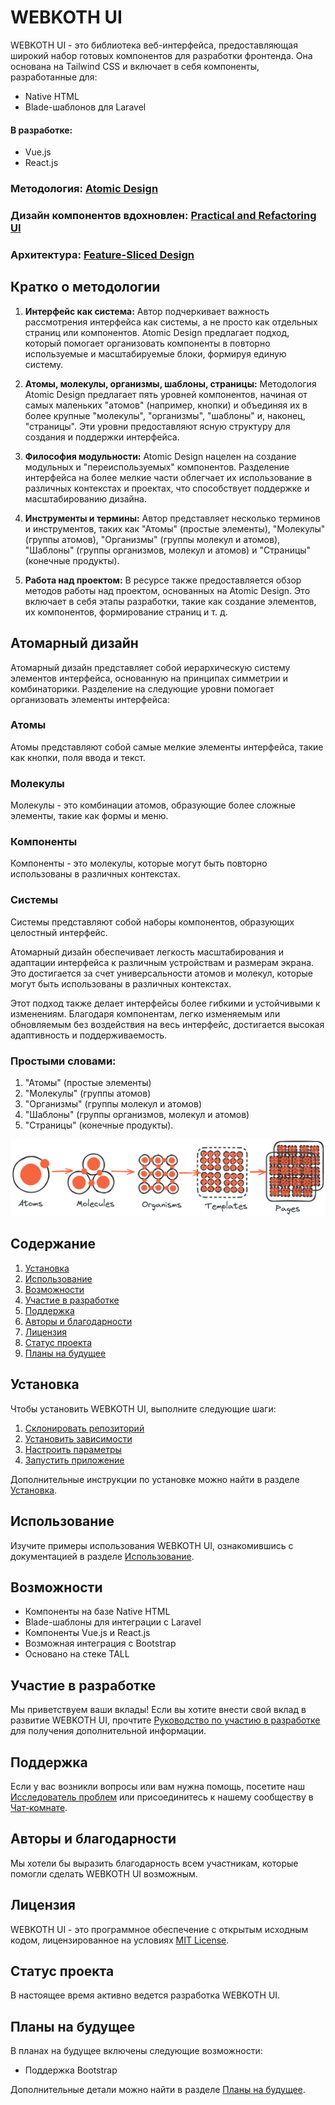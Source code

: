 # WEBKOTH UI

WEBKOTH UI - это библиотека веб-интерфейса, предоставляющая широкий набор готовых компонентов для разработки фронтенда. Она основана на Tailwind CSS и включает в себя компоненты, разработанные для:

- Native HTML
- Blade-шаблонов для Laravel 

#### В разработке:
- Vue.js
- React.js

### Методология: [Atomic Design](https://atomicdesign.bradfrost.com/)
### Дизайн компонентов вдохновлен: [Practical and Refactoring UI](https://www.refactoringui.com/)
### Архитектура: [Feature-Sliced Design](https://feature-sliced.design/) 

## Кратко о методологии

1. **Интерфейс как система:** Автор подчеркивает важность рассмотрения интерфейса как системы, а не просто как отдельных страниц или компонентов. Atomic Design предлагает подход, который помогает организовать компоненты в повторно используемые и масштабируемые блоки, формируя единую систему.

2. **Атомы, молекулы, организмы, шаблоны, страницы:** Методология Atomic Design предлагает пять уровней компонентов, начиная от самых маленьких "атомов" (например, кнопки) и объединяя их в более крупные "молекулы", "организмы", "шаблоны" и, наконец, "страницы". Эти уровни предоставляют ясную структуру для создания и поддержки интерфейса.

3. **Философия модульности:** Atomic Design нацелен на создание модульных и "переиспользуемых" компонентов. Разделение интерфейса на более мелкие части облегчает их использование в различных контекстах и проектах, что способствует поддержке и масштабированию дизайна.

4. **Инструменты и термины:** Автор представляет несколько терминов и инструментов, таких как "Атомы" (простые элементы), "Молекулы" (группы атомов), "Организмы" (группы молекул и атомов), "Шаблоны" (группы организмов, молекул и атомов) и "Страницы" (конечные продукты).

5. **Работа над проектом:** В ресурсе также предоставляется обзор методов работы над проектом, основанных на Atomic Design. Это включает в себя этапы разработки, такие как создание элементов, их компонентов, формирование страниц и т. д.

## Атомарный дизайн

Атомарный дизайн представляет собой иерархическую систему элементов интерфейса, основанную на принципах симметрии и комбинаторики. Разделение на следующие уровни помогает организовать элементы интерфейса:

### Атомы
Атомы представляют собой самые мелкие элементы интерфейса, такие как кнопки, поля ввода и текст.

### Молекулы
Молекулы - это комбинации атомов, образующие более сложные элементы, такие как формы и меню.

### Компоненты
Компоненты - это молекулы, которые могут быть повторно использованы в различных контекстах.

### Системы
Системы представляют собой наборы компонентов, образующих целостный интерфейс.

Атомарный дизайн обеспечивает легкость масштабирования и адаптации интерфейса к различным устройствам и размерам экрана. Это достигается за счет универсальности атомов и молекул, которые могут быть использованы в различных контекстах.

Этот подход также делает интерфейсы более гибкими и устойчивыми к изменениям. Благодаря компонентам, легко изменяемым или обновляемым без воздействия на весь интерфейс, достигается высокая адаптивность и поддерживаемость.

### Простыми словами:

1. "Атомы" (простые элементы)
2. "Молекулы" (группы атомов)
3. "Организмы" (группы молекул и атомов)
4. "Шаблоны" (группы организмов, молекул и атомов)
5. "Страницы" (конечные продукты).


![img.png](storage/app/public/img.png)

## Содержание

1. [Установка](#установка)
2. [Использование](#использование)
3. [Возможности](#возможности)
4. [Участие в разработке](#участие-в-разработке)
5. [Поддержка](#поддержка)
6. [Авторы и благодарности](#авторы-и-благодарности)
7. [Лицензия](#лицензия)
8. [Статус проекта](#статус-проекта)
9. [Планы на будущее](#планы-на-будущее)

## Установка

Чтобы установить WEBKOTH UI, выполните следующие шаги:

1. [Склонировать репозиторий](#)
2. [Установить зависимости](#)
3. [Настроить параметры](#)
4. [Запустить приложение](#)

Дополнительные инструкции по установке можно найти в разделе [Установка](#).

## Использование

Изучите примеры использования WEBKOTH UI, ознакомившись с документацией в разделе [Использование](#).

## Возможности

- Компоненты на базе Native HTML
- Blade-шаблоны для интеграции с Laravel
- Компоненты Vue.js и React.js
- Возможная интеграция с Bootstrap
- Основано на стеке TALL

## Участие в разработке

Мы приветствуем ваши вклады! Если вы хотите внести свой вклад в развитие WEBKOTH UI, прочтите [Руководство по участию в разработке](#) для получения дополнительной информации.

## Поддержка

Если у вас возникли вопросы или вам нужна помощь, посетите наш [Исследователь проблем](#) или присоединитесь к нашему сообществу в [Чат-комнате](#).

## Авторы и благодарности

Мы хотели бы выразить благодарность всем участникам, которые помогли сделать WEBKOTH UI возможным.

## Лицензия

WEBKOTH UI - это программное обеспечение с открытым исходным кодом, лицензированное на условиях [MIT License](#).

## Статус проекта

В настоящее время активно ведется разработка WEBKOTH UI.

## Планы на будущее

В планах на будущее включены следующие возможности:

- Поддержка Bootstrap

Дополнительные детали можно найти в разделе [Планы на будущее](#).
